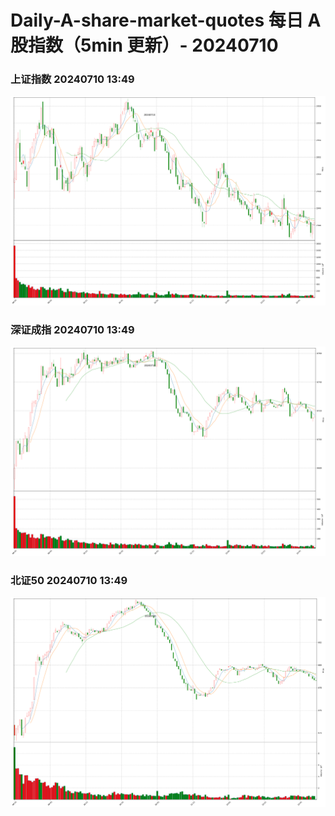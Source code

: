 
# Daily-A-share-market-quotes 每日 A 股指数（5min 更新）- 20240710

### 上证指数 20240710 13:49
![](./fig/2024/7/20240710-sh000001.png)

### 深证成指 20240710 13:49
![](./fig/2024/7/20240710-sz399001.png)

### 北证50 20240710 13:49
![](./fig/2024/7/20240710-bj899050.png)
